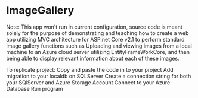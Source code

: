 # ImageGallery

Note: This app won't run in current configuration, source code is meant solely for the purpose of demonstrating  and teaching how to create a web app utilizing MVC architecture for ASP.net Core v2.1 to perform standard image gallery functions such as Uploading and viewing images from a local machine to an Azure cloud server utilizing EntityFrameWorkCore, and then being able to display relevant information about each of these images.

To replicate project: 
Copy and paste the code in to your project
Add migration to your localdb on SQLServer
Create a connection string for both your SQlServer and Azure Storage Account
Connect to your Azure Database 
Run program
